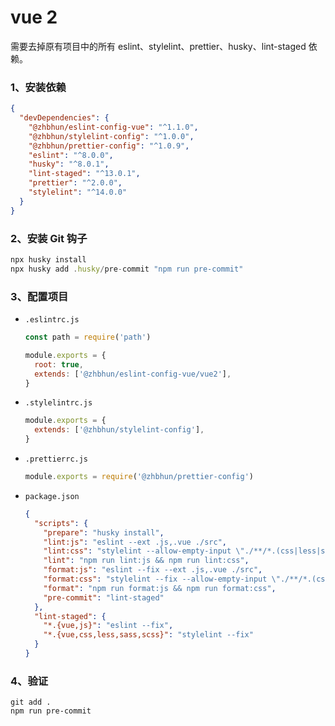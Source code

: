 # vue 2

需要去掉原有项目中的所有 eslint、stylelint、prettier、husky、lint-staged 依赖。

### 1、安装依赖

```json
{
  "devDependencies": {
    "@zhbhun/eslint-config-vue": "^1.1.0",
    "@zhbhun/stylelint-config": "^1.0.0",
    "@zhbhun/prettier-config": "^1.0.9",
    "eslint": "^8.0.0",
    "husky": "^8.0.1",
    "lint-staged": "^13.0.1",
    "prettier": "^2.0.0",
    "stylelint": "^14.0.0"
  }
}
```

### 2、安装 Git 钩子

```jsx
npx husky install
npx husky add .husky/pre-commit "npm run pre-commit"
```

### 3、配置项目

- `.eslintrc.js`

    ```js
    const path = require('path')

    module.exports = {
      root: true,
      extends: ['@zhbhun/eslint-config-vue/vue2'],
    }
    ```

- `.stylelintrc.js`

    ```js
    module.exports = {
      extends: ['@zhbhun/stylelint-config'],
    }
    ```

- `.prettierrc.js`

    ```js
    module.exports = require('@zhbhun/prettier-config')
    ```

- `package.json`

    ```json
    {
      "scripts": {
        "prepare": "husky install",
        "lint:js": "eslint --ext .js,.vue ./src",
        "lint:css": "stylelint --allow-empty-input \"./**/*.(css|less|scss|vue)\"",
        "lint": "npm run lint:js && npm run lint:css",
        "format:js": "eslint --fix --ext .js,.vue ./src",
        "format:css": "stylelint --fix --allow-empty-input \"./**/*.(css|less|scss|vue)\"",
        "format": "npm run format:js && npm run format:css",
        "pre-commit": "lint-staged"
      },
      "lint-staged": {
        "*.{vue,js}": "eslint --fix",
        "*.{vue,css,less,sass,scss}": "stylelint --fix"
      }
    }
    ```

### 4、验证

```shell
git add .
npm run pre-commit
```
